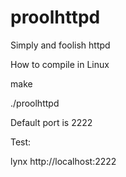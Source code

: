 # proolhttpd
Simply and foolish httpd

How to compile in Linux

make

./proolhttpd

Default port is 2222

Test:

lynx http://localhost:2222
